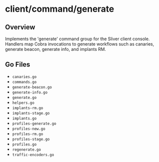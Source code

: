 # client/command/generate

## Overview

Implements the 'generate' command group for the Sliver client console. Handlers map Cobra invocations to generate workflows such as canaries, generate beacon, generate info, and implants RM.

## Go Files

- `canaries.go`
- `commands.go`
- `generate-beacon.go`
- `generate-info.go`
- `generate.go`
- `helpers.go`
- `implants-rm.go`
- `implants-stage.go`
- `implants.go`
- `profiles-generate.go`
- `profiles-new.go`
- `profiles-rm.go`
- `profiles-stage.go`
- `profiles.go`
- `regenerate.go`
- `traffic-encoders.go`
